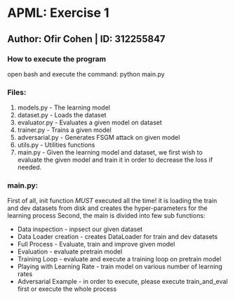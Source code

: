 # APML: Exercise 1
## Author: Ofir Cohen | ID: 312255847

### How to execute the program
open bash and execute the command: python main.py

### Files:
1. models.py - The learning model
2. dataset.py - Loads the dataset
3. evaluator.py - Evaluates a given model on dataset
4. trainer.py - Trains a given model
5. adversarial.py - Generates FSGM attack on given model
6. utils.py - Utilities functions
7. main.py - Given the learning model and dataset, we first wish to evaluate the given model and train it in order to decrease the loss if needed.

### main.py:
First of all, init function *MUST* executed all the time!
it is loading the train and dev datasets from disk and creates the hyper-parameters for the learning process
Second, the main is divided into few sub functions:
* Data inspection - inpsect our given dataset
* Data Loader creation - creates DataLoader for train and dev datasets
* Full Process - Evaluate, train and improve given model
* Evaluation - evaluate pretrain model
* Training Loop - evaluate and execute a training loop on pretrain model
* Playing with Learning Rate - train model on various number of learning rates
* Adversarial Example - in order to execute, please execute train_and_eval first or execute the whole process